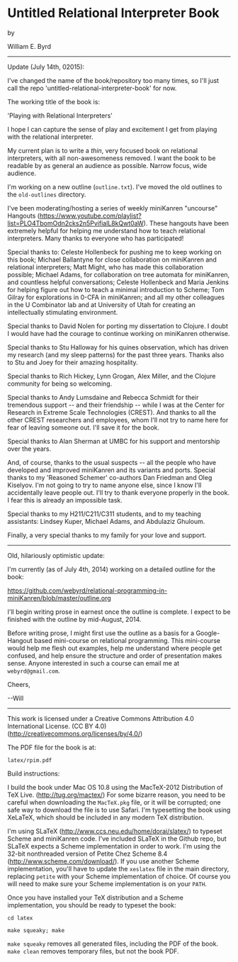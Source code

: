 Untitled Relational Interpreter Book
====================================

by

William E. Byrd

-------------------------------------------------------------------

Update (July 14th, 02015):

I've changed the name of the book/repository too many times, so I'll
just call the repo 'untitled-relational-interpreter-book' for now.

The working title of the book is:

  'Playing with Relational Interpreters'

I hope I can capture the sense of play and excitement
I get from playing with the relational interpreter.

My current plan is to write a *thin*, very focused book on relational
interpreters, with all non-awesomeness removed.  I want the book to be
readable by as general an audience as possible.  Narrow focus, wide
audience.

I'm working on a new outline (`outline.txt`).  I've moved the old
outlines to the `old-outlines` directory.

I've been moderating/hosting a series of weekly miniKanren "uncourse"
Hangouts
(https://www.youtube.com/playlist?list=PLO4TbomOdn2cks2n5PvifialL8kQwt0aW).
These hangouts have been extremely helpful for helping me understand
how to teach relational interpreters.  Many thanks to everyone who has
participated!

Special thanks to: Celeste Hollenbeck for pushing me to keep working
on this book; Michael Ballantyne for close collaboration on miniKanren
and relational interpreters; Matt Might, who has made this
collaboration possible; Michael Adams, for collaboration on tree
automata for miniKanren, and countless helpful conversations; Celeste
Hollenbeck and Maria Jenkins for helping figure out how to teach a
minimal introduction to Scheme; Tom Gilray for explorations in 0-CFA
in miniKanren; and all my other colleagues in the U Combinator lab and
at University of Utah for creating an intellectually stimulating
environment.

Special thanks to David Nolen for porting my dissertation to Clojure.
I doubt I would have had the courage to continue working on miniKanren
otherwise.

Special thanks to Stu Halloway for his quines observation, which has
driven my research (and my sleep patterns) for the past three years.
Thanks also to Stu and Joey for their amazing hospitality.

Special thanks to Rich Hickey, Lynn Grogan, Alex Miller, and the
Clojure community for being so welcoming.

Special thanks to Andy Lumsdaine and Rebecca Schmidt for their
tremendous support -- and their friendship -- while I was at the
Center for Research in Extreme Scale Technologies (CREST).  And thanks
to all the other CREST researchers and employees, whom I'll not try to
name here for fear of leaving someone out.  I'll save it for the book.

Special thanks to Alan Sherman at UMBC for his support and mentorship
over the years.

And, of course, thanks to the usual suspects -- all the people who
have developed and improved miniKanren and its variants and ports.
Special thanks to my 'Reasoned Schemer' co-authors Dan Friedman and
Oleg Kiselyov.  I'm not going to try to name anyone else, since I know
I'll accidentally leave people out.  I'll try to thank everyone
properly in the book.  I fear this is already an impossible task.

Special thanks to my H211/C211/C311 students, and to my teaching
assistants: Lindsey Kuper, Michael Adams, and Abdulaziz Ghuloum.

Finally, a very special thanks to my family for your love and support.

-------------------------------------------------------------------

Old, hilariously optimistic update:

I'm currently (as of July 4th, 2014) working on a detailed outline for
the book:

https://github.com/webyrd/relational-programming-in-miniKanren/blob/master/outline.org

I'll begin writing prose in earnest once the outline is complete.  I
expect to be finished with the outline by mid-August, 2014.

Before writing prose, I might first use the outline as a basis for a
Google-Hangout based mini-course on relational programming.  This
mini-course would help me flesh out examples, help me understand where
people get confused, and help ensure the structure and order of
presentation makes sense.  Anyone interested in such a course can
email me at `webyrd@gmail.com`.

Cheers,

--Will

-------------------------------------------------------------------


This work is licensed under a Creative Commons Attribution 4.0 International License.
(CC BY 4.0)  (http://creativecommons.org/licenses/by/4.0/)


The PDF file for the book is at:

`latex/rpim.pdf`


Build instructions:

I build the book under Mac OS 10.8 using the MacTeX-2012 Distribution of TeX Live. (http://tug.org/mactex/) For some bizarre reason, you need to be careful when downloading the `MacTeX.pkg` file, or it will be corrupted; one safe way to download the file is to use Safari.  I'm typesetting the book using XeLaTeX, which should be included in any modern TeX distribution.

I'm using SLaTeX (http://www.ccs.neu.edu/home/dorai/slatex/) to typeset Scheme and miniKanren code.  I've included SLaTeX in the Github repo, but SLaTeX expects a Scheme implementation in order to work.  I'm using the 32-bit nonthreaded version of Petite Chez Scheme 8.4 (http://www.scheme.com/download/).  If you use another Scheme implementation, you'll have to update the `xeslatex` file in the main directory, replacing `petite` with your Scheme implementation of choice.  Of course you will need to make sure your Scheme implementation is on your `PATH`.

Once you have installed your TeX distribution and a Scheme implementation, you should be ready to typeset the book:

`cd latex`

`make squeaky; make`

`make squeaky` removes all generated files, including the PDF of the book.  `make clean` removes temporary files, but not the book PDF.
